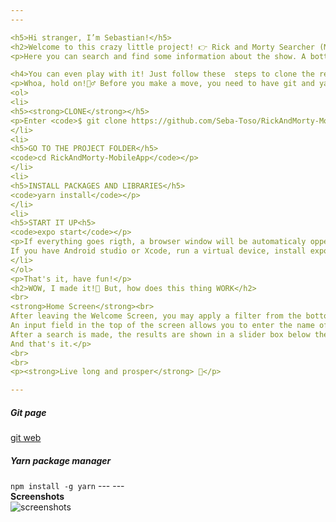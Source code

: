 ```yaml
---
---

<h5>Hi stranger, I’m Sebastian!</h5>
<h2>Welcome to this crazy little project! 👉 Rick and Morty Searcher (Mobile App Version) 👈</h2>
<p>Here you can search and find some information about the show. A bottom bar will allow you to search by character name, location, or episode, by pressing one of the three buttons provided. All the relevant information can be obtained by entering the name in the input field depending on the active filter.</p>

<h4>You can even play with it! Just follow these  steps to clone the repository</h4>
<p>Whoa, hold on!👮‍♂️ Before you make a move, you need to have git and yarn package manager and Andorid Studio installed on your PC, Xcode in your Mac or Expo App in your mobile device.<em>(You may find the links at the bottom)</em>
<ol>
<li>
<h5><strong>CLONE</strong></h5>
<p>Enter <code>$ git clone https://github.com/Seba-Toso/RickAndMorty-MobileApp</code> in your <code>command shell </code>and then press ENTER.</p>
</li>
<li>
<h5>GO TO THE PROJECT FOLDER</h5>
<code>cd RickAndMorty-MobileApp</code></p>
</li>
<li>
<h5>INSTALL PACKAGES AND LIBRARIES</h5>
<code>yarn install</code></p>
</li>
<li>
<h5>START IT UP<h5>
<code>expo start</code></p>
<p>If everything goes rigth, a browser window will be automaticaly oppened and it will show you a QR Code that you can scan with your device and this will open the app.</br> 
If you have Android studio or Xcode, run a virtual device, install expo app on it and run RickAndMorty's App by pressing <code>a</code> for Android Virtual Device or <code>i</code> for Ios Virtual Device, in your command shell</p>
</li>
</ol>
<p>That's it, have fun!</p>
<h2>WOW, I made it!🤯 But, how does this thing WORK</h2>
<br>
<strong>Home Screen</strong><br>
After leaving the Welcome Screen, you may apply a filter from the bottom bar for your searches<br>
An input field in the top of the screen allows you to enter the name of the character(s), episode(s) or dimension(s) that you wish to find. Next to this field, there is a "shearch" button and a "cancel" button that will revert everything back to square one.<br>
After a search is made, the results are shown in a slider box below the input field and they are displayed in cards. Those cards are pressable and will show you more detailed information!.<br>
And that's it.</p>
<br>
<br>
<p><strong>Live long and prosper</strong> 🖖</p>

---
```

<h5>Git page</h5>
<a href="https://git-scm.com/downloads" title="https://git-scm.com/downloads">git web</a> 
<h5>Yarn package manager</h5>
<code>npm install -g yarn</code>
---
---
<br>
<strong>Screenshots</strong><br>
<img src="./assets/screens.jpg" alt="screenshots" />
